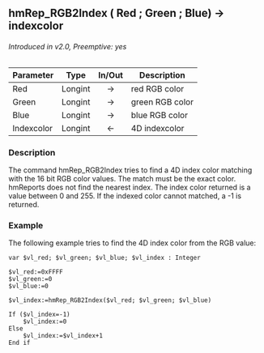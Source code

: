 ## hmRep_RGB2Index ( Red ; Green ; Blue) → indexcolor
###### Introduced in v2.0, Preemptive: yes

|Parameter|Type|In/Out|Description
|---|---|:---:|---
|Red|Longint|→|red RGB color
|Green|Longint|→|green RGB color
|Blue|Longint|→|blue RGB color
|Indexcolor|Longint|←|4D indexcolor

### Description
The command hmRep_RGB2Index tries to find a 4D index color matching with the 16 bit RGB color values. The match must be the exact color. hmReports does not find the nearest index. The index color returned is a value between 0 and 255. If the indexed color cannot matched, a -1 is returned.

### Example
The following example tries to find the 4D index color from the RGB value:

```4d
var $vl_red; $vl_green; $vl_blue; $vl_index : Integer

$vl_red:=0xFFFF
$vl_green:=0
$vl_blue:=0

$vl_index:=hmRep_RGB2Index($vl_red; $vl_green; $vl_blue)

If ($vl_index=-1)
	$vl_index:=0
Else 
	$vl_index:=$vl_index+1
End if 
```
